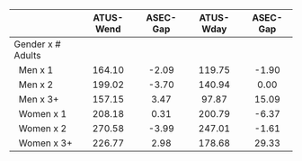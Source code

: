 
|                      |    ATUS-Wend |     ASEC-Gap |    ATUS-Wday |     ASEC-Gap |
| -------------------- | :----------: | :----------: | :----------: | :----------: |
| Gender x # Adults    |              |              |              |              |
| &nbsp;&nbsp;Men x 1  |       164.10 |        -2.09 |       119.75 |        -1.90 |
| &nbsp;&nbsp;Men x 2  |       199.02 |        -3.70 |       140.94 |         0.00 |
| &nbsp;&nbsp;Men x 3+ |       157.15 |         3.47 |        97.87 |        15.09 |
| &nbsp;&nbsp;Women x 1 |       208.18 |         0.31 |       200.79 |        -6.37 |
| &nbsp;&nbsp;Women x 2 |       270.58 |        -3.99 |       247.01 |        -1.61 |
| &nbsp;&nbsp;Women x 3+ |       226.77 |         2.98 |       178.68 |        29.33 |

